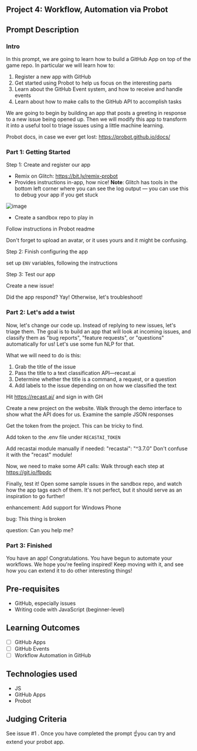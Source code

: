 ## Project 4: Workflow, Automation via Probot 

## Prompt Description

### Intro

In this prompt, we are going to learn how to build a GitHub App on top of the game repo. In particular we will learn how to:

1) Register a new app with GitHub
2) Get started using Probot to help us focus on the interesting parts
3) Learn about the GitHub Event system, and how to receive and handle events
4) Learn about how to make calls to the GitHub API to accomplish tasks

We are going to begin by building an app that posts a greeting in response to a new issue being opened up. Then we will modify this app to transform it into a useful tool to triage issues using a little machine learning.

Probot docs, in case we ever get lost: https://probot.github.io/docs/

### Part 1: Getting Started

Step 1: Create and register our app

- Remix on Glitch: https://bit.ly/remix-probot
-  Provides instructions in-app, how nice!
**Note**: Glitch has tools in the bottom left corner where you can see the log output — you can use this to debug your app if you get stuck

![image](https://user-images.githubusercontent.com/410195/54273049-39b78f80-4542-11e9-922e-9b3bae3ce8e3.png)

- Create a sandbox repo to play in

Follow instructions in Probot readme

Don't forget to upload an avatar, or it uses yours and it might be confusing.

Step 2: Finish configuring the app

set up `ENV` variables, following the instructions

Step 3: Test our app

Create a new issue!

Did the app respond? Yay! Otherwise, let's troubleshoot!

### Part 2: Let's add a twist

Now, let's change our code up. Instead of replying to new issues, let's triage them. The goal is to build an app that will look at incoming issues, and classify them as "bug reports", "feature requests", or "questions" automatically for us! Let's use some fun NLP for that.

What we will need to do is this:

1) Grab the title of the issue
2) Pass the title to a text classification API—recast.ai
3) Determine whether the title is a command, a request, or a question
4) Add labels to the issue depending on on how we classified the text

Hit https://recast.ai/ and sign in with GH

Create a new project on the website. Walk through the demo interface to show what the API does for us. Examine the sample JSON responses

Get the token from the project. This can be tricky to find.

Add token to the .env file under `RECASTAI_TOKEN`

Add recastai module
manually if needed: "recastai": "^3.7.0"
Don't confuse it with the "recast" module!

Now, we need to make some API calls: Walk through each step at
https://git.io/fbpdc


Finally, test it! Open some sample issues in the sandbox repo, and watch how the app tags each of them. It's not perfect, but it should serve as an inspiration to go further!

enhancement:
Add support for Windows Phone

bug:
This thing is broken

question:
Can you help me?

### Part 3: Finished

You have an app! Congratulations. You have begun to automate your workflows. We hope you're feeling inspired! Keep moving with it, and see how you can extend it to do other interesting things!

## Pre-requisites

- GitHub, especially issues
- Writing code with JavaScript (beginner-level)

## Learning Outcomes

- [ ] GitHub Apps
- [ ] GitHub Events
- [ ] Workflow Automation in GitHub

## Technologies used

- JS
- GitHub Apps
- Probot

## Judging Criteria

See issue #1 . Once you have completed the prompt ☝️you can try and extend your probot app.
